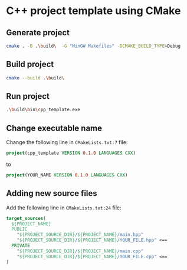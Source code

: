 # C++ project template using CMake

## Generate project

```bash
cmake . -B .\build\  -G "MinGW Makefiles" -DCMAKE_BUILD_TYPE=Debug
```

## Build project

```bash
cmake --build .\build\
```

## Run project

```bash
.\build\bin\cpp_template.exe
```
## Change executable name

Change the following line in `CMakeLists.txt:7` file:

```cmake
project(cpp_template VERSION 0.1.0 LANGUAGES CXX)
```
to

```cmake
project(YOUR_NAME VERSION 0.1.0 LANGUAGES CXX)
```
## Adding new source files

Add the following line in `CMakeLists.txt:24` file:

```cmake
target_sources(
  ${PROJECT_NAME}
  PUBLIC
    "${PROJECT_SOURCE_DIR}/${PROJECT_NAME}/main.hpp"
    "${PROJECT_SOURCE_DIR}/${PROJECT_NAME}/YOUR_FILE.hpp" <==
  PRIVATE
    "${PROJECT_SOURCE_DIR}/${PROJECT_NAME}/main.cpp"
    "${PROJECT_SOURCE_DIR}/${PROJECT_NAME}/YOUR_FILE.cpp" <==
)
```
